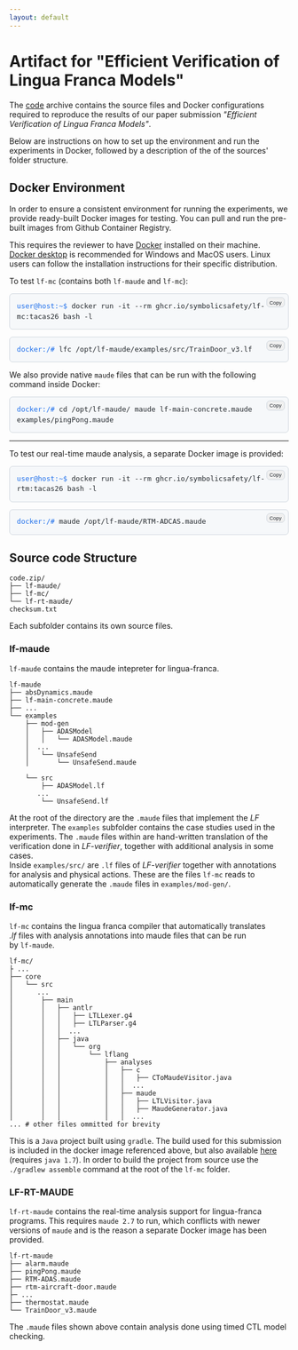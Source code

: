 ```yaml
---
layout: default
---
```


<style>
.command-block {
  background-color: var(--color-canvas-subtle, #f6f8fa);  /* likely matches light-mode code background */
  color: var(--color-fg-default, #24292e);               /* default text color */
  padding: 1em;
  border-radius: 6px;
  overflow-x: auto;
  font-family: SFMono-Regular, Consolas, monospace;
  font-size: 0.9em;
  line-height: 1.5;
  border: 1px solid var(--color-border-default, #d0d7de);
  position: relative;
  margin-bottom: 1em;
}
.command-block .prompt {
  color: var(--color-success-fg, #1f6feb);
}
.command-block button {
  position: absolute;
  top: 6px;
  right: 6px;
  background: var(--color-neutral-muted, #f0f0f0);
  color: var(--color-fg-default, #24292e);
  border: 1px solid var(--color-border-default, #d0d7de);
  border-radius: 6px;
  font-size: 0.75em;
  padding: 0.25em 0.5em;
  cursor: pointer;
  transition: background 0.2s ease;
}
.command-block button:hover {
  background: var(--color-neutral-subtle, #e1e4e8);
}
.command-block button.copied {
  color: var(--color-success-fg, #1f6feb);
  border-color: var(--color-success-fg, #1f6feb);
}
</style>

<script>
function copyCommand(btn) {
  const cmd = btn.getAttribute('data-command');
  navigator.clipboard.writeText(cmd);
  btn.textContent = 'Copied!';
  btn.classList.add('copied');
  setTimeout(() => {
    btn.textContent = 'Copy';
    btn.classList.remove('copied');
  }, 2000);
}
</script>

# Artifact for "Efficient Verification of Lingua Franca Models"

The [code](code.zip) archive contains the source files and Docker configurations
required to reproduce the results of our paper submission
_"Efficient Verification of Lingua Franca Models"_.

Below are instructions on how to set up the environment and run the experiments
in Docker, followed by a description of the of the sources' folder structure.

## Docker Environment

In order to ensure a consistent environment for running the experiments, we
provide ready-built Docker images for testing. You can pull and run the
pre-built images from Github Container Registry.

This requires the reviewer to have [Docker](https://www.docker.com/get-started/)
installed on their machine. [Docker desktop](https://docs.docker.com/desktop/) is
recommended for Windows and MacOS users. Linux users can follow the
installation instructions for their specific distribution.

To test `lf-mc` (contains both `lf-maude` and `lf-mc`):

<div class="command-block">
  <button onclick="copyCommand(this)" data-command="docker run -it --rm ghcr.io/symbolicsafety/lf-mc:tacas26 bash -l">Copy</button>
  <span class="prompt">user@host:~$</span> docker run -it --rm ghcr.io/symbolicsafety/lf-mc:tacas26 bash -l
</div>

<div class="command-block">
  <button onclick="copyCommand(this)" data-command="lfc /opt/lf-maude/examples/src/TrainDoor_v3.lf">Copy</button>
  <span class="prompt">docker:/#</span> lfc /opt/lf-maude/examples/src/TrainDoor_v3.lf
</div>

<!-- First command block -->

<!-- Second command block -->

We also provide native `maude` files that can be run with the following command
inside Docker:

<div class="command-block">
  <button onclick="copyCommand(this)" data-command="cd /opt/lf-maude/
maude lf-main-concrete.maude examples/pingPong.maude">Copy</button>
  <span class="prompt">docker:/#</span> cd /opt/lf-maude/
maude lf-main-concrete.maude examples/pingPong.maude
</div>

---

To test our real-time maude analysis, a separate Docker image is provided:

<div class="command-block">
  <button onclick="copyCommand(this)" data-command="docker run -it --rm ghcr.io/symbolicsafety/lf-rtm:tacas26 bash -l">Copy</button>
  <span class="prompt">user@host:~$</span> docker run -it --rm ghcr.io/symbolicsafety/lf-rtm:tacas26 bash -l
</div>

<div class="command-block">
  <button onclick="copyCommand(this)" data-command="maude /opt/lf-maude/RTM-ADCAS.maude">Copy</button>
  <span class="prompt">docker:/#</span> maude /opt/lf-maude/RTM-ADCAS.maude
</div>

<!-- ```console -->
<!-- user@host:~$ docker run -it --rm ghcr.io/symbolicsafety/lf-rtm:tacas26 bash -l -->
<!-- docker:/# maude /opt/lf-maude/RTMADAS.maude -->
<!-- ``` -->

## Source code Structure

```
code.zip/
├── lf-maude/
├── lf-mc/
└── lf-rt-maude/
checksum.txt
```

Each subfolder contains its own source files.

### lf-maude

`lf-maude` contains the maude intepreter for lingua-franca.

```
lf-maude
├── absDynamics.maude
├── lf-main-concrete.maude
├── ...
└── examples
    ├── mod-gen
    │   ├── ADASModel
    │   │   └── ADASModel.maude
    │  ...
    │   └── UnsafeSend
    │       └── UnsafeSend.maude

    └── src
        ├── ADASModel.lf
       ...
        └── UnsafeSend.lf
```

At the root of the directory are the `.maude` files that implement the _LF_ interpreter.
The `examples` subfolder contains the case studies used in the experiments. The
`.maude` files within are hand-written translation of the verification done in
_LF-verifier_, together with additional analysis in some cases.  
Inside `examples/src/` are `.lf` files of _LF-verifier_ together with annotations for
analysis and physical actions. These are the files `lf-mc` reads to automatically
generate the `.maude` files in `examples/mod-gen/`.

### lf-mc

`lf-mc` contains the lingua franca compiler that automatically translates  
_.lf_ files with analysis annotations into maude files that can be run  
by `lf-maude`.

```
lf-mc/
├ ...
├── core
│   └── src
│      ...
│       ├── main
│       │   ├── antlr
│       │   │   ├── LTLLexer.g4
│       │   │   ├── LTLParser.g4
│       │   │  ...
│       │   ├── java
│       │   │   └── org
│       │   │       └── lflang
│       │   │           ├── analyses
│       │   │           │   ├── c
│       │   │           │   │   ├── CToMaudeVisitor.java
│       │   │           │   │  ...
│       │   │           │   ├── maude
│       │   │           │   │   ├── LTLVisitor.java
│       │   │           │   │   ├── MaudeGenerator.java
│       │   │           │   │  ...
... # other files ommitted for brevity
```

This is a `Java` project built using `gradle`. The build used for this submission
is included in the docker image referenced above, but also available
[here](lf-mc-1.1-package.tar.gz) (requires `java 1.7`). In order to build the
project from source use the `./gradlew assemble` command at the root of the `lf-mc` folder.

### LF-RT-MAUDE

`lf-rt-maude` contains the real-time analysis support for lingua-franca programs.
This requires `maude 2.7` to run, which conflicts with newer versions of `maude`
and is the reason a separate Docker image has been provided.

```
lf-rt-maude
├── alarm.maude
├── pingPong.maude
├── RTM-ADAS.maude
├── rtm-aircraft-door.maude
├─ ...
├── thermostat.maude
└── TrainDoor_v3.maude
```

The `.maude` files shown above contain analysis done using timed CTL model checking.
